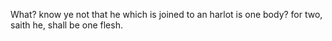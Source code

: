 What? know ye not that he which is joined to an harlot is one body? for two, saith he, shall be one flesh.
